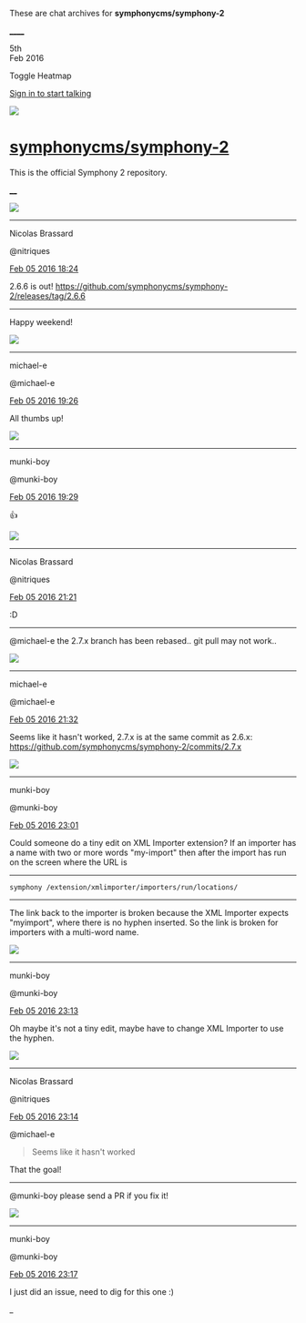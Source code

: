These are chat archives for **symphonycms/symphony-2**

[__](/symphonycms/symphony-2/archives/2016/02/06)[__](/symphonycms/symphony-2/archives/2016/02/04)

5th  
Feb 2016

Toggle Heatmap

[Sign in to start talking](/login?action=login&button=archive-login)

![](https://avatars-02.gitter.im/group/iv/3/57542c45c43b8c601977197e?s=48)

#  [symphonycms/symphony-2](/symphonycms/symphony-2)

This is the official Symphony 2 repository.

[ __](/orgs/symphonycms/rooms "More symphonycms rooms")

![](https://avatars1.githubusercontent.com/u/771169?v=3&s=30)

____

Nicolas Brassard

@nitriques

[Feb 05 2016
18:24](https://gitter.im/symphonycms/symphony-2?at=56b4e8e58e641d8330588c4c)

2.6.6 is out! <https://github.com/symphonycms/symphony-2/releases/tag/2.6.6>

____

Happy weekend!

![](https://avatars2.githubusercontent.com/u/40072?v=3&s=30)

____

michael-e

@michael-e

[Feb 05 2016
19:26](https://gitter.im/symphonycms/symphony-2?at=56b4f7568e641d8330588f7d)

All thumbs up!

![](https://avatars1.githubusercontent.com/u/4517581?v=3&s=30)

____

munki-boy

@munki-boy

[Feb 05 2016
19:29](https://gitter.im/symphonycms/symphony-2?at=56b4f8312bb6eb8230a1b3f9)

:+1:

![](https://avatars1.githubusercontent.com/u/771169?v=3&s=30)

____

Nicolas Brassard

@nitriques

[Feb 05 2016
21:21](https://gitter.im/symphonycms/symphony-2?at=56b5125a8e641d8330589559)

:D

____

@michael-e the 2.7.x branch has been rebased.. git pull may not work..

![](https://avatars2.githubusercontent.com/u/40072?v=3&s=30)

____

michael-e

@michael-e

[Feb 05 2016
21:32](https://gitter.im/symphonycms/symphony-2?at=56b51506939ffd5d15f60c9b)

Seems like it hasn't worked, 2.7.x is at the same commit as 2.6.x:
<https://github.com/symphonycms/symphony-2/commits/2.7.x>

![](https://avatars1.githubusercontent.com/u/4517581?v=3&s=30)

____

munki-boy

@munki-boy

[Feb 05 2016
23:01](https://gitter.im/symphonycms/symphony-2?at=56b529e62079fb5f156f238c)

Could someone do a tiny edit on XML Importer extension? If an importer has a
name with two or more words "my-import" then after the import has run on the
screen where the URL is

____

    
    
    symphony /extension/xmlimporter/importers/run/locations/

____

The link back to the importer is broken because the XML Importer expects
"myimport", where there is no hyphen inserted. So the link is broken for
importers with a multi-word name.

![](https://avatars1.githubusercontent.com/u/4517581?v=3&s=30)

____

munki-boy

@munki-boy

[Feb 05 2016
23:13](https://gitter.im/symphonycms/symphony-2?at=56b52c95a44cf16b6de021ce)

Oh maybe it's not a tiny edit, maybe have to change XML Importer to use the
hyphen.

![](https://avatars1.githubusercontent.com/u/771169?v=3&s=30)

____

Nicolas Brassard

@nitriques

[Feb 05 2016
23:14](https://gitter.im/symphonycms/symphony-2?at=56b52ce12079fb5f156f23f9)

@michael-e

> Seems like it hasn't worked

That the goal!

____

@munki-boy please send a PR if you fix it!

![](https://avatars1.githubusercontent.com/u/4517581?v=3&s=30)

____

munki-boy

@munki-boy

[Feb 05 2016
23:17](https://gitter.im/symphonycms/symphony-2?at=56b52d942bb6eb8230a1be8b)

I just did an issue, need to dig for this one :)

_


